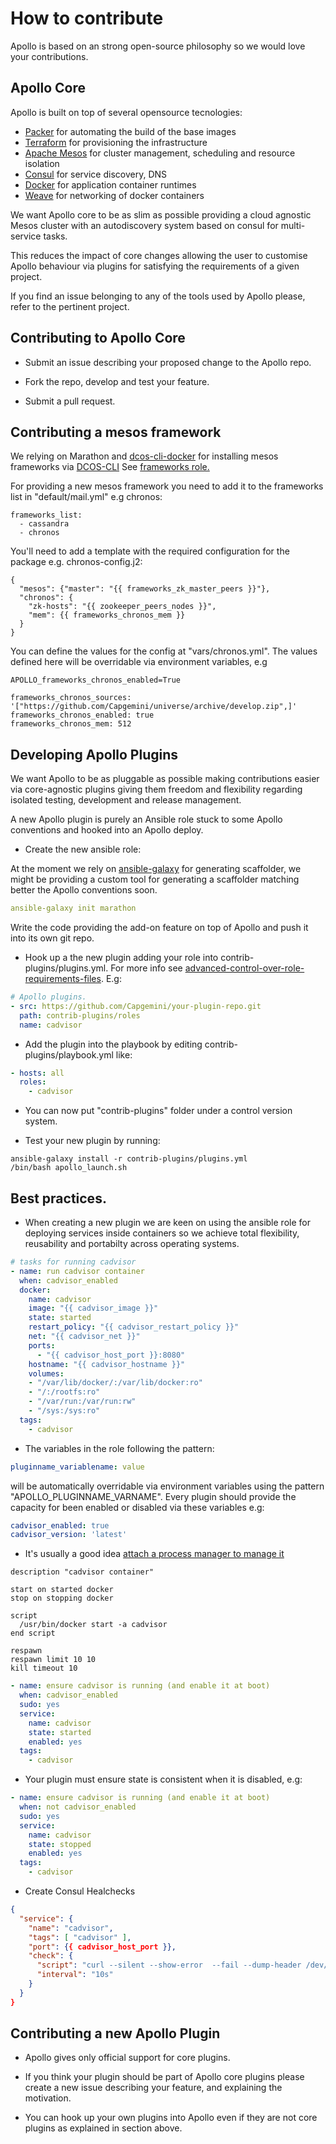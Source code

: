 How to contribute
=================

Apollo is based on an strong open-source philosophy so we would love your contributions.

## Apollo Core

Apollo is built on top of several opensource tecnologies:

* [Packer](https://packer.io) for automating the build of the base images
* [Terraform](https://www.terraform.io/) for provisioning the infrastructure
* [Apache Mesos](http://mesos.apache.org/) for cluster management, scheduling and resource isolation
* [Consul](http://consul.io) for service discovery, DNS
* [Docker](http://docker.io) for application container runtimes
* [Weave](https://github.com/zettio/weave) for networking of docker containers

We want Apollo core to be as slim as possible providing a cloud agnostic Mesos cluster with an autodiscovery system based on consul for multi-service tasks.

This reduces the impact of core changes allowing the user to customise Apollo behaviour via plugins for satisfying the requirements of a given project.

If you find an issue belonging to any of the tools used by Apollo please, refer to the pertinent project.

## Contributing to Apollo Core

* Submit an issue describing your proposed change to the Apollo repo.

* Fork the repo, develop and test your feature.

* Submit a pull request.

## Contributing a mesos framework

We relying on Marathon and [dcos-cli-docker](https://github.com/Capgemini/dcos-cli-docker) for installing mesos frameworks via [DCOS-CLI](https://docs.mesosphere.com/using/cli/)
See [frameworks role.](https://github.com/Capgemini/Apollo/tree/master/roles/frameworks)

For providing a new mesos framework you need to add it to the frameworks list in "default/mail.yml" e.g chronos:

```
frameworks_list:
  - cassandra
  - chronos
```

You'll need to add a template with the required configuration for the package e.g. chronos-config.j2:

```
{
  "mesos": {"master": "{{ frameworks_zk_master_peers }}"},
  "chronos": {
    "zk-hosts": "{{ zookeeper_peers_nodes }}",
    "mem": {{ frameworks_chronos_mem }}
  }
}
```

You can define the values for the config at "vars/chronos.yml". The values defined here will be overridable via environment variables, e.g

```
APOLLO_frameworks_chronos_enabled=True
```

```
frameworks_chronos_sources: '["https://github.com/Capgemini/universe/archive/develop.zip",]'
frameworks_chronos_enabled: true
frameworks_chronos_mem: 512
```


## Developing Apollo Plugins

We want Apollo to be as pluggable as possible making contributions easier via core-agnostic plugins giving them freedom and flexibility regarding isolated testing, development and release management.

A new Apollo plugin is purely an Ansible role stuck to some Apollo conventions and hooked into an Apollo deploy.

* Create the new ansible role:

At the moment we rely on [ansible-galaxy](http://docs.ansible.com/galaxy.html) for generating scaffolder, we might be providing a custom tool for generating a scaffolder matching better the Apollo conventions soon.

```yml
ansible-galaxy init marathon
```

Write the code providing the add-on feature on top of Apollo and push it into its own git repo.

* Hook up a the new plugin adding your role into contrib-plugins/plugins.yml. For more info see [advanced-control-over-role-requirements-files](http://docs.ansible.com/galaxy.html#advanced-control-over-role-requirements-files). E.g:

```yml
# Apollo plugins.
- src: https://github.com/Capgemini/your-plugin-repo.git
  path: contrib-plugins/roles
  name: cadvisor
```

* Add the plugin into the playbook by editing contrib-plugins/playbook.yml like:

```yml
- hosts: all
  roles:
    - cadvisor
```

* You can now put "contrib-plugins" folder under a control version system.

* Test your new plugin by running:

```
ansible-galaxy install -r contrib-plugins/plugins.yml
/bin/bash apollo_launch.sh
```

## Best practices.

* When creating a new plugin we are keen on using the ansible role for deploying services inside containers so we achieve total flexibility, reusability and portabilty across operating systems.

```yml
# tasks for running cadvisor
- name: run cadvisor container
  when: cadvisor_enabled
  docker:
    name: cadvisor
    image: "{{ cadvisor_image }}"
    state: started
    restart_policy: "{{ cadvisor_restart_policy }}"
    net: "{{ cadvisor_net }}"
    ports:
      - "{{ cadvisor_host_port }}:8080"
    hostname: "{{ cadvisor_hostname }}"
    volumes:
    - "/var/lib/docker/:/var/lib/docker:ro"
    - "/:/rootfs:ro"
    - "/var/run:/var/run:rw"
    - "/sys:/sys:ro"
  tags:
    - cadvisor
```

* The variables in the role following the pattern:

```yml
pluginname_variablename: value
```

will be automatically overridable via environment variables using the pattern "APOLLO_PLUGINNAME_VARNAME". Every plugin should provide the capacity for been enabled or disabled via these variables e.g:

```yml
cadvisor_enabled: true
cadvisor_version: 'latest'
```

* It's usually a good idea [attach a process manager to manage it](https://docs.docker.com/articles/host_integration/)

```
description "cadvisor container"

start on started docker
stop on stopping docker

script
  /usr/bin/docker start -a cadvisor
end script

respawn
respawn limit 10 10
kill timeout 10
```

```yml
- name: ensure cadvisor is running (and enable it at boot)
  when: cadvisor_enabled
  sudo: yes
  service:
    name: cadvisor
    state: started
    enabled: yes
  tags:
    - cadvisor
```

* Your plugin must ensure state is consistent when it is disabled, e.g:
```yml
- name: ensure cadvisor is running (and enable it at boot)
  when: not cadvisor_enabled
  sudo: yes
  service:
    name: cadvisor
    state: stopped
    enabled: yes
  tags:
    - cadvisor
```

* Create Consul Healchecks

```json
{
  "service": {
    "name": "cadvisor",
    "tags": [ "cadvisor" ],
    "port": {{ cadvisor_host_port }},
    "check": {
      "script": "curl --silent --show-error  --fail --dump-header /dev/stderr --retry 2 http://{{ cadvisor_hostname }}:{{ cadvisor_host_port}}",
      "interval": "10s"
    }
  }
}
```

## Contributing a new Apollo Plugin

* Apollo gives only official support for core plugins.

* If you think your plugin should be part of Apollo core plugins please create a new issue describing your feature, and explaining the motivation.

* You can hook up your own plugins into Apollo even if they are not core plugins as explained in section above.
